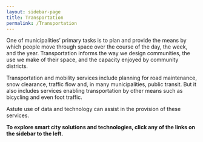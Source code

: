 ```yaml
---
layout: sidebar-page
title: Transportation
permalink: /Transportation
---
```

One of municipalities’ primary tasks is to plan and provide the means by which people move through space over the course of the day, the week, and the year.  Transportation informs the way we design communities, the use we make of their space, and the capacity enjoyed by community districts.  

Transportation and mobility services include planning for road maintenance, snow clearance, traffic flow and, in many municipalities, public transit.  But it also includes services enabling transportation by other means such as bicycling and even foot traffic. 

Astute use of data and technology can assist in the provision of these services. 


**To explore smart city solutions and technologies, click any of the links on the sidebar to the left.**
